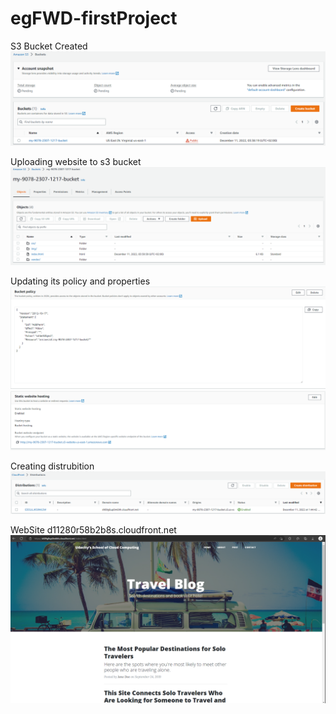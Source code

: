 # egFWD-firstProject

S3 Bucket Created
![GitHub Logo](/s3-bucket-created.png)

Uploading website to s3 bucket
![GitHub Logo](/website-uploaded.png)

Updating its policy and properties 
![GitHub Logo](/policy-updated.png)
![GitHub Logo](/static-website-enabeled.png)

Creating distrubition 
![GitHub Logo](/distribution-created.png)

WebSite d11280r58b2b8s.cloudfront.net
![GitHub Logo](/website.png)


